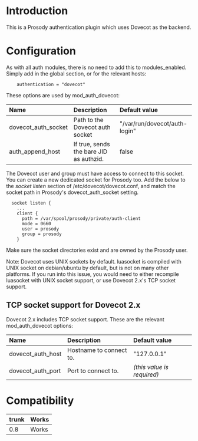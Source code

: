 # Introduction #

This is a Prosody authentication plugin which uses Dovecot as the backend.

# Configuration #

As with all auth modules, there is no need to add this to modules\_enabled. Simply add in the global section, or for the relevant hosts:

```
    authentication = "dovecot"
```

These options are used by mod\_auth\_dovecot:

| **Name** | **Description** | **Default value** |
|:---------|:----------------|:------------------|
| dovecot\_auth\_socket | Path to the Dovecot auth socket | "/var/run/dovecot/auth-login" |
| auth\_append\_host | If true, sends the bare JID as authzid. | false |

The Dovecot user and group must have access to connect to this socket. You can create a new dedicated socket for Prosody too. Add the below to the _socket listen_ section of /etc/dovecot/dovecot.conf, and match the socket path in Prosody's dovecot\_auth\_socket setting.

```
  socket listen {
    ...
    client {
      path = /var/spool/prosody/private/auth-client
      mode = 0660
      user = prosody
      group = prosody
    }
```

Make sure the socket directories exist and are owned by the Prosody user.

Note: Dovecot uses UNIX sockets by default. luasocket is compiled with UNIX socket on debian/ubuntu by default, but is not on many other platforms.
If you run into this issue, you would need to either recompile luasocket with UNIX socket support, or use Dovecot 2.x's TCP socket support.

## TCP socket support for Dovecot 2.x ##

Dovecot 2.x includes TCP socket support. These are the relevant mod\_auth\_dovecot options:

| **Name** | **Description** | **Default value** |
|:---------|:----------------|:------------------|
| dovecot\_auth\_host | Hostname to connect to. | "127.0.0.1" |
| dovecot\_auth\_port | Port to connect to. | _(this value is required)_ |

# Compatibility #
|trunk|Works|
|:----|:----|
|0.8|Works|